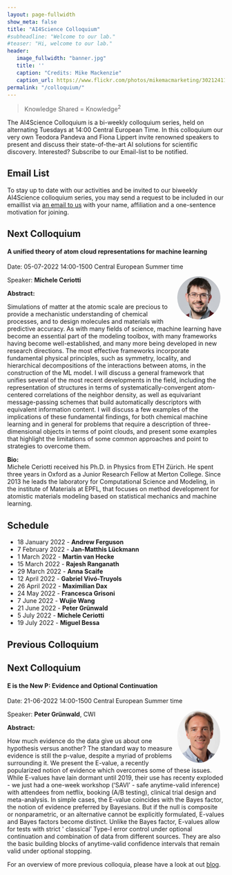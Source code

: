 ```yaml
---
layout: page-fullwidth 
show_meta: false
title: "AI4Science Colloquium"
#subheadline: "Welcome to our lab."
#teaser: "Hi, welcome to our lab."
header:
   image_fullwidth: "banner.jpg"
   title: ''
   caption: "Credits: Mike Mackenzie"
   caption_url: https://www.flickr.com/photos/mikemacmarketing/30212411048
permalink: "/colloquium/"
---
```

> Knowledge Shared = Knowledge<sup>2</sup>


The AI4Science Colloquium is a bi-weekly colloquium series, held on alternating Tuesdays at 14:00 Central European Time. In this colloquium our very own Teodora Pandeva and Fiona Lippert invite renowned speakers to present and discuss their state-of-the-art AI solutions for scientific discovery. Interested? Subscribe to our Email-list to be notified.

## Email List
To stay up to date with our activities and be invited to our biweekly AI4Science colloquium series, you may send a request to be included in our emaillist via [an email to us][9] with your name, affiliation and a one-sentence motivation for joining.

## Next Colloquium

#### A unified theory of atom cloud representations for machine learning

Date: 05-07-2022 14:00-1500 Central European Summer time

 <img src="../people/MicheleCeriotti.jpeg"
     alt="MicheleCeriotti.jpeg"
     width="100"
     style="float: right; margin-right: 10px; border-radius:50%;" />

Speaker: **Michele Ceriotti**

**Abstract:** <br/>

Simulations of matter at the atomic scale are precious to provide a mechanistic understanding of chemical processes, and to design molecules and materials with predictive accuracy. As with many fields of science, machine learning have become an essential part of the modeling toolbox, with many frameworks having become well-established, and many more being developed in new research directions. The most effective frameworks incorporate fundamental physical principles, such as symmetry, locality, and hierarchical decompositions of the interactions between atoms, in the construction of the ML model. I will discuss a general framework that unifies several of the most recent developments in the field, including the representation of structures in terms of systematically-convergent atom-centered correlations of the neighbor density, as well as equivariant message-passing schemes that build automatically descriptors with equivalent information content. I will discuss a few examples of the implications of these fundamental findings, for both chemical machine learning and in general for problems that require a description of three-dimensional objects in terms of point clouds, and present some examples that highlight the limitations of some common approaches and point to strategies to overcome them.

**Bio:**<br/>
Michele Ceriotti received his Ph.D. in Physics from ETH Zürich. He spent three years in Oxford as a Junior Research Fellow at Merton College. Since 2013 he leads the laboratory for Computational Science and Modeling, in the institute of Materials at EPFL, that focuses on method development for atomistic materials modeling based on statistical mechanics and machine learning.

## Schedule

- 18 January 2022 - **Andrew Ferguson**
- 7 February 2022 - **Jan-Matthis Lückmann** 
- 1 March 2022 - **Martin van Hecke**
- 15 March 2022 - **Rajesh Ranganath**
- 29 March 2022 - **Anna Scaife**
- 12 April 2022 - **Gabriel Vivó-Truyols**
- 26 April 2022 - **Maximilian Dax**
- 24 May 2022 - **Francesca Grisoni**
- 7 June 2022 - **Wujie Wang**
- 21 June 2022 - **Peter Grünwald**
- 5 July 2022 - **Michele Ceriotti**
- 19 July 2022 - **Miguel Bessa**


## Previous Colloquium

## Next Colloquium

#### E is the New P: Evidence and Optional Continuation

Date: 21-06-2022 14:00-1500 Central European Summer time


 <img src="../people/PeterGrunwald.jpeg"
     alt="PeterGrunwald.jpeg"
     width="100"
     style="float: right; margin-right: 10px; border-radius:50%;" />

Speaker: **Peter Grünwald**, CWI

**Abstract:** <br/>

How much evidence do the data give us about one hypothesis versus another? The standard way to measure evidence is still the p-value, despite a myriad of problems surrounding it. We present the E-value, a recently popularized notion of evidence which overcomes some of these issues. While E-values have lain dormant until 2019, their use has recenty exploded - we just had a one-week workshop (‘SAVI’ - safe anytime-valid inference) with attendees from netflix, booking (A/B testing), clinical trial design and meta-analysis.
In simple cases, the E-value coincides with the Bayes factor, the notion of evidence preferred by Bayesians. But if the null is composite or nonparametric, or an alternative cannot be explicitly formulated, E-values and Bayes factors become distinct. Unlike the Bayes factor, E-values allow for tests with strict ' classical’ Type-I error control under optional continuation and combination of data from different sources. They are also the basic building blocks of anytime-valid confidence intervals that remain valid under optional stopping.

<!--
<a class="radius button small" href="https://drive.google.com/file/d/1nvc1Gr9vJ-NGJkWcPmuRKEwG1o5Wwvbe/view?usp=sharing">Watch Back ›</a>
-->

For an overview of more  previous colloquia, please have a look at out [blog][2].

[1]: https://bereau.group/
[2]: /blog/
[9]: /contact/
[3]:https://github.com/undark-lab/swyft
[4]:https://arxiv.org/abs/2011.13951
[5]:http://www.mathben.com/
[6]:https://pubs.acs.org/doi/10.1021/acs.jctc.0c00981
[7]:https://github.com/Ensing-Laboratory/FABULOUS
[8]:www.evozyne.com
